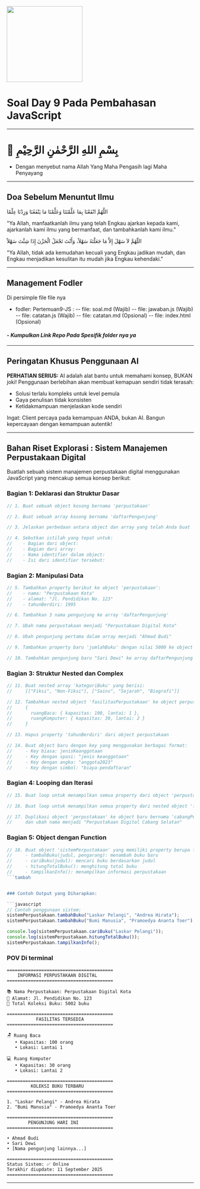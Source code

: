 <img src="https://rumahitindonesia.com/wp-content/uploads/2023/11/1.png" style="height:204px;margin-right:32px"/>


# Soal Day 9 Pada Pembahasan JavaScript

***
# 🌟 بِسْمِ اللهِ الرَّحْمٰنِ الرَّحِيْمِ
- Dengan menyebut nama Allah Yang Maha Pengasih lagi Maha Penyayang

***

## Doa Sebelum Menuntut Ilmu
اللَّهُمَّ انْفَعْنَا بِمَا عَلَّمْتَنَا وَعَلِّمْنَا مَا يَنْفَعُنَا وَزِدْنَا عِلْمًا

"Ya Allah, manfaatkanlah ilmu yang telah Engkau ajarkan kepada kami, ajarkanlah kami ilmu yang bermanfaat, dan tambahkanlah kami ilmu."

 اللّهُمَّ لاَ سَهْلَ إِلاَّ مَا جَعَلْتَهُ سَهْلاً، وَأَنْتَ تَجْعَلُ الْحَزْنَ إِذَا شِئْتَ سَهْلاً

"Ya Allah, tidak ada kemudahan kecuali yang Engkau jadikan mudah, dan Engkau menjadikan kesulitan itu mudah jika Engkau kehendaki."

***

## Management Fodler 
Di persimple file file nya
- fodler: Pertemuan9-JS : 
-- file: soal.md (Wajib)
-- file: jawaban.js (Wajib)
-- file: catatan.js (Wajib)
-- file: catatan.md (Opsional)
-- file: index.html (Opsional)

#### - *Kumpulkan Link Repo Pada Spesifik folder nya ya* 

*** 

## Peringatan Khusus Penggunaan AI

**PERHATIAN SERIUS:** AI adalah alat bantu untuk memahami konsep, BUKAN joki! Penggunaan berlebihan akan membuat kemapuan  sendiri tidak terasah:

- Solusi terlalu kompleks untuk level pemula
- Gaya penulisan tidak konsisten
- Ketidakmampuan menjelaskan kode sendiri

Ingat: Client percaya pada kemampuan ANDA, bukan AI. Bangun kepercayaan dengan kemampuan autentik!

***

## Bahan Riset Explorasi : Sistem Manajemen Perpustakaan Digital

Buatlah sebuah sistem manajemen perpustakaan digital menggunakan JavaScript yang mencakup semua konsep berikut:

### Bagian 1: Deklarasi dan Struktur Dasar

```javascript
// 1. Buat sebuah object kosong bernama 'perpustakaan'

// 2. Buat sebuah array kosong bernama 'daftarPengunjung'

// 3. Jelaskan perbedaan antara object dan array yang telah Anda buat

// 4. Sebutkan istilah yang tepat untuk:
//    - Bagian dari object: 
//    - Bagian dari array:
//    - Nama identifier dalam object:
//    - Isi dari identifier tersebut:
```


### Bagian 2: Manipulasi Data

```javascript
// 5. Tambahkan property berikut ke object 'perpustakaan':
//    - nama: "Perpustakaan Kota"
//    - alamat: "Jl. Pendidikan No. 123"
//    - tahunBerdiri: 1995

// 6. Tambahkan 3 nama pengunjung ke array 'daftarPengunjung'

// 7. Ubah nama perpustakaan menjadi "Perpustakaan Digital Kota"

// 8. Ubah pengunjung pertama dalam array menjadi "Ahmad Budi"

// 9. Tambahkan property baru 'jumlahBuku' dengan nilai 5000 ke object perpustakaan

// 10. Tambahkan pengunjung baru "Sari Dewi" ke array daftarPengunjung
```


### Bagian 3: Struktur Nested dan Complex

```javascript
// 11. Buat nested array 'kategoriBuku' yang berisi:
//     [["Fiksi", "Non-Fiksi"], ["Sains", "Sejarah", "Biografi"]]

// 12. Tambahkan nested object 'fasilitasPerpustakaan' ke object perpustakaan:
//     {
//       ruangBaca: { kapasitas: 100, lantai: 1 },
//       ruangKomputer: { kapasitas: 30, lantai: 2 }
//     }

// 13. Hapus property 'tahunBerdiri' dari object perpustakaan

// 14. Buat object baru dengan key yang menggunakan berbagai format:
//     - Key biasa: jenisKeanggotaan
//     - Key dengan spasi: "jenis keanggotaan"
//     - Key dengan angka: "anggota2023"
//     - Key dengan simbol: "biaya-pendaftaran"
```


### Bagian 4: Looping dan Iterasi

```javascript
// 15. Buat loop untuk menampilkan semua property dari object 'perpustakaan'

// 16. Buat loop untuk menampilkan semua property dari nested object 'fasilitasPerpustakaan'

// 17. Duplikasi object 'perpustakaan' ke object baru bernama 'cabangPerpustakaan'
//     dan ubah nama menjadi "Perpustakaan Digital Cabang Selatan"
```


### Bagian 5: Object dengan Function

```javascript
// 18. Buat object 'sistemPerpustakaan' yang memiliki property berupa function:
//     - tambahBuku(judul, pengarang): menambah buku baru
//     - cariBuku(judul): mencari buku berdasarkan judul
//     - hitungTotalBuku(): menghitung total buku
//     - tampilkanInfo(): menampilkan informasi perpustakaan
```tambah


### Contoh Output yang Diharapkan:

```javascript
// Contoh penggunaan sistem:
sistemPerpustakaan.tambahBuku("Laskar Pelangi", "Andrea Hirata");
sistemPerpustakaan.tambahBuku("Bumi Manusia", "Pramoedya Ananta Toer");

console.log(sistemPerpustakaan.cariBuku("Laskar Pelangi"));
console.log(sistemPerpustakaan.hitungTotalBuku());
sistemPerpustakaan.tampilkanInfo();

```
### POV Di terminal
```terminal
========================================
    INFORMASI PERPUSTAKAAN DIGITAL
========================================

📚 Nama Perpustakaan: Perpustakaan Digital Kota
📍 Alamat: Jl. Pendidikan No. 123
📖 Total Koleksi Buku: 5002 buku

========================================
           FASILITAS TERSEDIA
========================================

🪑 Ruang Baca
   • Kapasitas: 100 orang
   • Lokasi: Lantai 1

💻 Ruang Komputer  
   • Kapasitas: 30 orang
   • Lokasi: Lantai 2

========================================
         KOLEKSI BUKU TERBARU
========================================

1. "Laskar Pelangi" - Andrea Hirata
2. "Bumi Manusia" - Pramoedya Ananta Toer

========================================
        PENGUNJUNG HARI INI
========================================

• Ahmad Budi
• Sari Dewi
• [Nama pengunjung lainnya...]

========================================
Status Sistem: ✅ Online
Terakhir diupdate: 11 September 2025
========================================
```
***

